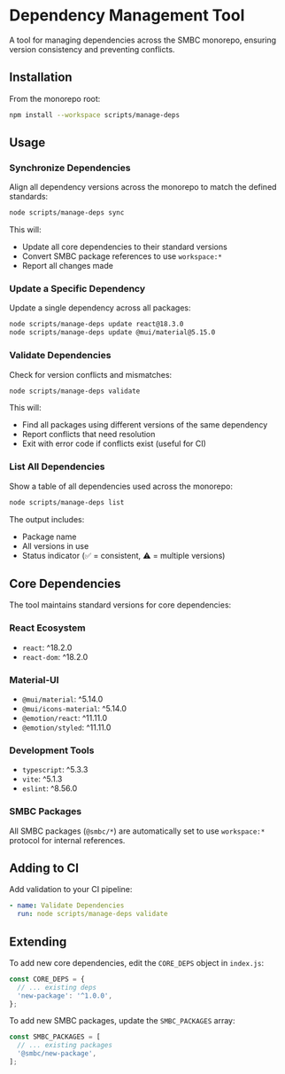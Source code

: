 # Dependency Management Tool

A tool for managing dependencies across the SMBC monorepo, ensuring version consistency and preventing conflicts.

## Installation

From the monorepo root:

```bash
npm install --workspace scripts/manage-deps
```

## Usage

### Synchronize Dependencies

Align all dependency versions across the monorepo to match the defined standards:

```bash
node scripts/manage-deps sync
```

This will:
- Update all core dependencies to their standard versions
- Convert SMBC package references to use `workspace:*`
- Report all changes made

### Update a Specific Dependency

Update a single dependency across all packages:

```bash
node scripts/manage-deps update react@18.3.0
node scripts/manage-deps update @mui/material@5.15.0
```

### Validate Dependencies

Check for version conflicts and mismatches:

```bash
node scripts/manage-deps validate
```

This will:
- Find all packages using different versions of the same dependency
- Report conflicts that need resolution
- Exit with error code if conflicts exist (useful for CI)

### List All Dependencies

Show a table of all dependencies used across the monorepo:

```bash
node scripts/manage-deps list
```

The output includes:
- Package name
- All versions in use
- Status indicator (✅ = consistent, ⚠️ = multiple versions)

## Core Dependencies

The tool maintains standard versions for core dependencies:

### React Ecosystem
- `react`: ^18.2.0
- `react-dom`: ^18.2.0

### Material-UI
- `@mui/material`: ^5.14.0
- `@mui/icons-material`: ^5.14.0
- `@emotion/react`: ^11.11.0
- `@emotion/styled`: ^11.11.0

### Development Tools
- `typescript`: ^5.3.3
- `vite`: ^5.1.3
- `eslint`: ^8.56.0

### SMBC Packages

All SMBC packages (`@smbc/*`) are automatically set to use `workspace:*` protocol for internal references.

## Adding to CI

Add validation to your CI pipeline:

```yaml
- name: Validate Dependencies
  run: node scripts/manage-deps validate
```

## Extending

To add new core dependencies, edit the `CORE_DEPS` object in `index.js`:

```javascript
const CORE_DEPS = {
  // ... existing deps
  'new-package': '^1.0.0',
};
```

To add new SMBC packages, update the `SMBC_PACKAGES` array:

```javascript
const SMBC_PACKAGES = [
  // ... existing packages
  '@smbc/new-package',
];
```